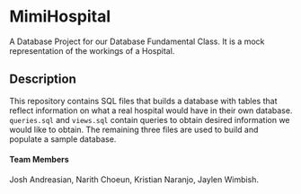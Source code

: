 # MimiHospital

A Database Project for our Database Fundamental Class. It is a mock representation of the workings of a Hospital.

## Description

This repository contains SQL files that builds a database with tables that reflect information on what a real hospital would have in their own database. `queries.sql` and `views.sql` contain queries to obtain desired information we would like to obtain. The remaining three files are used to build and populate a sample database.

#### Team Members

Josh Andreasian, Narith Choeun, Kristian Naranjo, Jaylen Wimbish.

